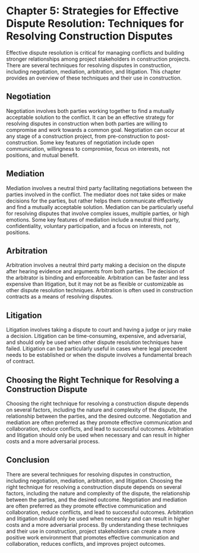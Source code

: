 Chapter 5: Strategies for Effective Dispute Resolution: Techniques for Resolving Construction Disputes
======================================================================================================

Effective dispute resolution is critical for managing conflicts and building stronger relationships among project stakeholders in construction projects. There are several techniques for resolving disputes in construction, including negotiation, mediation, arbitration, and litigation. This chapter provides an overview of these techniques and their use in construction.

Negotiation
-----------

Negotiation involves both parties working together to find a mutually acceptable solution to the conflict. It can be an effective strategy for resolving disputes in construction when both parties are willing to compromise and work towards a common goal. Negotiation can occur at any stage of a construction project, from pre-construction to post-construction. Some key features of negotiation include open communication, willingness to compromise, focus on interests, not positions, and mutual benefit.

Mediation
---------

Mediation involves a neutral third party facilitating negotiations between the parties involved in the conflict. The mediator does not take sides or make decisions for the parties, but rather helps them communicate effectively and find a mutually acceptable solution. Mediation can be particularly useful for resolving disputes that involve complex issues, multiple parties, or high emotions. Some key features of mediation include a neutral third party, confidentiality, voluntary participation, and a focus on interests, not positions.

Arbitration
-----------

Arbitration involves a neutral third party making a decision on the dispute after hearing evidence and arguments from both parties. The decision of the arbitrator is binding and enforceable. Arbitration can be faster and less expensive than litigation, but it may not be as flexible or customizable as other dispute resolution techniques. Arbitration is often used in construction contracts as a means of resolving disputes.

Litigation
----------

Litigation involves taking a dispute to court and having a judge or jury make a decision. Litigation can be time-consuming, expensive, and adversarial, and should only be used when other dispute resolution techniques have failed. Litigation can be particularly useful in cases where legal precedent needs to be established or when the dispute involves a fundamental breach of contract.

Choosing the Right Technique for Resolving a Construction Dispute
-----------------------------------------------------------------

Choosing the right technique for resolving a construction dispute depends on several factors, including the nature and complexity of the dispute, the relationship between the parties, and the desired outcome. Negotiation and mediation are often preferred as they promote effective communication and collaboration, reduce conflicts, and lead to successful outcomes. Arbitration and litigation should only be used when necessary and can result in higher costs and a more adversarial process.

Conclusion
----------

There are several techniques for resolving disputes in construction, including negotiation, mediation, arbitration, and litigation. Choosing the right technique for resolving a construction dispute depends on several factors, including the nature and complexity of the dispute, the relationship between the parties, and the desired outcome. Negotiation and mediation are often preferred as they promote effective communication and collaboration, reduce conflicts, and lead to successful outcomes. Arbitration and litigation should only be used when necessary and can result in higher costs and a more adversarial process. By understanding these techniques and their use in construction, project stakeholders can create a more positive work environment that promotes effective communication and collaboration, reduces conflicts, and improves project outcomes.
